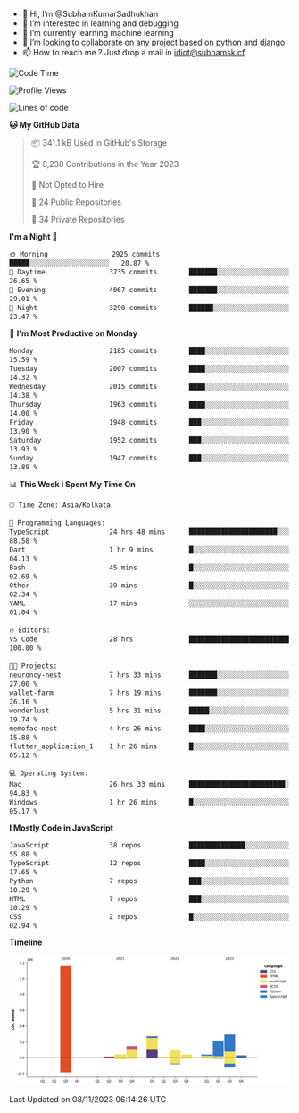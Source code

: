 - 👋 Hi, I’m @SubhamKumarSadhukhan
- 👀 I’m interested in learning and debugging
- 🌱 I’m currently learning machine learning
- 💞️ I’m looking to collaborate on any project based on python and django
- 📫 How to reach me ?
      Just drop a mail in idiot@subhamsk.cf

<!---
SubhamKumarSadhukhan/SubhamKumarSadhukhan is a ✨ special ✨ repository because its `README.md` (this file) appears on your GitHub profile.
You can click the Preview link to take a look at your changes.
--->


<!--START_SECTION:waka-->
![Code Time](http://img.shields.io/badge/Code%20Time-1%2C636%20hrs%2034%20mins-blue)

![Profile Views](http://img.shields.io/badge/Profile%20Views-1-blue)

![Lines of code](https://img.shields.io/badge/From%20Hello%20World%20I%27ve%20Written-2.3%20million%20lines%20of%20code-blue)

**🐱 My GitHub Data** 

> 📦 341.1 kB Used in GitHub's Storage 
 > 
> 🏆 8,238 Contributions in the Year 2023
 > 
> 🚫 Not Opted to Hire
 > 
> 📜 24 Public Repositories 
 > 
> 🔑 34 Private Repositories 
 > 
**I'm a Night 🦉** 

```text
🌞 Morning                2925 commits        █████░░░░░░░░░░░░░░░░░░░░   20.87 % 
🌆 Daytime                3735 commits        ███████░░░░░░░░░░░░░░░░░░   26.65 % 
🌃 Evening                4067 commits        ███████░░░░░░░░░░░░░░░░░░   29.01 % 
🌙 Night                  3290 commits        ██████░░░░░░░░░░░░░░░░░░░   23.47 % 
```
📅 **I'm Most Productive on Monday** 

```text
Monday                   2185 commits        ████░░░░░░░░░░░░░░░░░░░░░   15.59 % 
Tuesday                  2007 commits        ████░░░░░░░░░░░░░░░░░░░░░   14.32 % 
Wednesday                2015 commits        ████░░░░░░░░░░░░░░░░░░░░░   14.38 % 
Thursday                 1963 commits        ████░░░░░░░░░░░░░░░░░░░░░   14.00 % 
Friday                   1948 commits        ███░░░░░░░░░░░░░░░░░░░░░░   13.90 % 
Saturday                 1952 commits        ███░░░░░░░░░░░░░░░░░░░░░░   13.93 % 
Sunday                   1947 commits        ███░░░░░░░░░░░░░░░░░░░░░░   13.89 % 
```


📊 **This Week I Spent My Time On** 

```text
🕑︎ Time Zone: Asia/Kolkata

💬 Programming Languages: 
TypeScript               24 hrs 48 mins      ██████████████████████░░░   88.58 % 
Dart                     1 hr 9 mins         █░░░░░░░░░░░░░░░░░░░░░░░░   04.13 % 
Bash                     45 mins             █░░░░░░░░░░░░░░░░░░░░░░░░   02.69 % 
Other                    39 mins             █░░░░░░░░░░░░░░░░░░░░░░░░   02.34 % 
YAML                     17 mins             ░░░░░░░░░░░░░░░░░░░░░░░░░   01.04 % 

🔥 Editors: 
VS Code                  28 hrs              █████████████████████████   100.00 % 

🐱‍💻 Projects: 
neuroncy-nest            7 hrs 33 mins       ███████░░░░░░░░░░░░░░░░░░   27.00 % 
wallet-farm              7 hrs 19 mins       ███████░░░░░░░░░░░░░░░░░░   26.16 % 
wonderlust               5 hrs 31 mins       █████░░░░░░░░░░░░░░░░░░░░   19.74 % 
memofac-nest             4 hrs 26 mins       ████░░░░░░░░░░░░░░░░░░░░░   15.88 % 
flutter_application_1    1 hr 26 mins        █░░░░░░░░░░░░░░░░░░░░░░░░   05.12 % 

💻 Operating System: 
Mac                      26 hrs 33 mins      ████████████████████████░   94.83 % 
Windows                  1 hr 26 mins        █░░░░░░░░░░░░░░░░░░░░░░░░   05.17 % 
```

**I Mostly Code in JavaScript** 

```text
JavaScript               38 repos            ██████████████░░░░░░░░░░░   55.88 % 
TypeScript               12 repos            ████░░░░░░░░░░░░░░░░░░░░░   17.65 % 
Python                   7 repos             ███░░░░░░░░░░░░░░░░░░░░░░   10.29 % 
HTML                     7 repos             ███░░░░░░░░░░░░░░░░░░░░░░   10.29 % 
CSS                      2 repos             █░░░░░░░░░░░░░░░░░░░░░░░░   02.94 % 
```



**Timeline**

![Lines of Code chart](https://raw.githubusercontent.com/SubhamKumarSadhukhan/SubhamKumarSadhukhan/main/assets/bar_graph.png)


 Last Updated on 08/11/2023 06:14:26 UTC
<!--END_SECTION:waka-->
